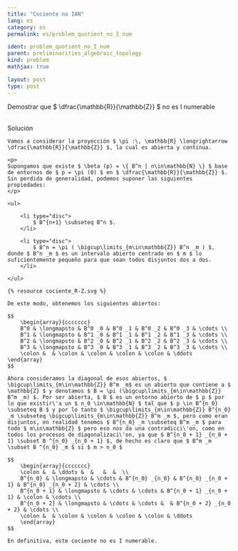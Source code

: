 ```yaml
---
title: "Cociente no IAN"
lang: es
category: es
permalink: es/problem_quotient_no_I_num

ident: problem_quotient_no_I_num
parent: preliminarities_algebraic_topology
kind: problem
mathjax: true

layout: post
type: post
---
```


<div>

Demostrar que $ \dfrac{\mathbb{R}}{\mathbb{Z}} $ no es I numerable

</div><br>

<div class="bcblue boxdissap">
Solución
</div>

<div class="dissap">

	Vamos a considerar la proyección $ \pi :\, \mathbb{R} \longrightarrow \dfrac{\mathbb{R}}{\mathbb{Z}} $, la cual es abierta y continua.
	
	<p>
	Supongamos que existe $ \beta (p) = \{ B^n | n\in\mathbb{N} \} $ base de entornos de $ p = \pi (0) $ en $ \dfrac{\mathbb{R}}{\mathbb{Z}} $. Sin perdida de generalidad, podemos suponer las siguientes propiedades:
	</p>
	
	<ul>

		<li type="disc">
			$ B^{n+1} \subseteq B^n $.
		</li>
		
		<li type="disc">
			$ B^n = \pi ( \bigcup\limits_{m\in\mathbb{Z}} B^n _m ) $, donde $ B^n _m $ es un intervalo abierto centrado en $ m $ lo suficientemente pequeño para que sean todos disjuntos dos a dos.
		</li>

	</ul>
	
	{% resource cociente_R-Z.svg %}
	
	De este modo, obtenemos los siguientes abiertos:
	
	$$
		\begin{array}{ccccccc}
		B^0 & \longmapsto & B^0 _0 & B^0 _1 & B^0 _2 & B^0 _3 & \cdots \\ 
		B^1 & \longmapsto & B^1 _0 & B^1 _1 & B^1 _2 & B^1 _3 & \cdots \\ 
		B^2 & \longmapsto & B^2 _0 & B^2 _1 & B^2 _2 & B^2 _3 & \cdots \\ 
		B^3 & \longmapsto & B^3 _0 & B^3 _1 & B^3 _2 & B^3 _3 & \cdots \\ 
		\colon &  & \colon & \colon & \colon & \colon & \ddots
	\end{array}
	$$
	
	Ahora consideramos la diagonal de esos abiertos, $ \bigcup\limits_{m\in\mathbb{Z}} B^m _m$ es un abierto que contiene a $ \mathbb{Z} $ y denotamos $ B = \pi (\bigcup\limits_{m\in\mathbb{Z}} B^m _m) $. Por ser abierta, $ B $ es un entorno abierto de $ p $ por lo que existir\'a un $ n_0 \in\mathbb{N} $ tal que $ p \in B^{n_0} \subseteq B $ y por lo tanto $ \bigcup\limits_{m\in\mathbb{Z}} B^{n_0} _m \subseteq \bigcup\limits_{m\in\mathbb{Z}} B^m _m $, pero como eran disjuntos, en realidad tenemos $ B^{n_0} _m \subseteq B^m _m $ para todo $ m\in\mathbb{Z} $ pero eso nos da una contradicci\'on, como en todos los procesos de diagonalizaci\'on, ya que $ B^{n_0 + 1} _{n_0 + 1} \subset B ^{n_0} _{n_0 + 1} $, de hecho es claro que $ B^m _m \subset B ^{n_0} _m $ si $ m > n_0 $
	
	$$
		\begin{array}{ccccccc}
		\colon &  & \ddots &  &   &  &  \\ 
		B^{n_0} & \longmapsto & \cdots & B^{n_0} _{n_0} & B^{n_0} _{n_0 + 1} & B^{n_0} _{n_0 + 2} & \cdots \\ 
		B^{n_0 + 1} & \longmapsto & \cdots & \cdots & B^{n_0 + 1} _{n_0 + 1} & \colon & \cdots \\ 
		B^{n_0 + 2} & \longmapsto & \cdots & \cdots &  & B^{n_0 + 2} _{n_0 + 2} & \cdots \\ 
		\colon &  & \colon & \colon & \colon & \colon & \ddots
		\end{array}
	$$
	
	En definitiva, este cociente no es I numerable.
	
</div>


